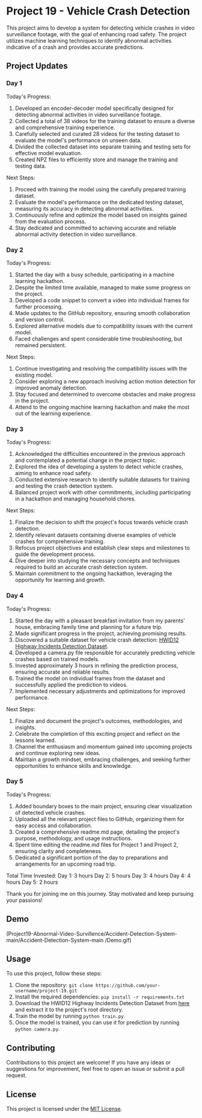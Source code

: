 # Project 19 - Vehicle Crash Detection

This project aims to develop a system for detecting vehicle crashes in video surveillance footage, with the goal of enhancing road safety. The project utilizes machine learning techniques to identify abnormal activities indicative of a crash and provides accurate predictions.


## Project Updates

### Day 1

Today's Progress:
1. Developed an encoder-decoder model specifically designed for detecting abnormal activities in video surveillance footage.
2. Collected a total of 38 videos for the training dataset to ensure a diverse and comprehensive training experience.
3. Carefully selected and curated 28 videos for the testing dataset to evaluate the model's performance on unseen data.
4. Divided the collected dataset into separate training and testing sets for effective model evaluation.
5. Created NPZ files to efficiently store and manage the training and testing data.

Next Steps:
1. Proceed with training the model using the carefully prepared training dataset.
2. Evaluate the model's performance on the dedicated testing dataset, measuring its accuracy in detecting abnormal activities.
3. Continuously refine and optimize the model based on insights gained from the evaluation process.
4. Stay dedicated and committed to achieving accurate and reliable abnormal activity detection in video surveillance.

### Day 2

Today's Progress:
1. Started the day with a busy schedule, participating in a machine learning hackathon.
2. Despite the limited time available, managed to make some progress on the project.
3. Developed a code snippet to convert a video into individual frames for further processing.
4. Made updates to the GitHub repository, ensuring smooth collaboration and version control.
5. Explored alternative models due to compatibility issues with the current model.
6. Faced challenges and spent considerable time troubleshooting, but remained persistent.

Next Steps:
1. Continue investigating and resolving the compatibility issues with the existing model.
2. Consider exploring a new approach involving action motion detection for improved anomaly detection.
3. Stay focused and determined to overcome obstacles and make progress in the project.
4. Attend to the ongoing machine learning hackathon and make the most out of the learning experience.

### Day 3

Today's Progress:
1. Acknowledged the difficulties encountered in the previous approach and contemplated a potential change in the project topic.
2. Explored the idea of developing a system to detect vehicle crashes, aiming to enhance road safety.
3. Conducted extensive research to identify suitable datasets for training and testing the crash detection system.
4. Balanced project work with other commitments, including participating in a hackathon and managing household chores.

Next Steps:
1. Finalize the decision to shift the project's focus towards vehicle crash detection.
2. Identify relevant datasets containing diverse examples of vehicle crashes for comprehensive training.
3. Refocus project objectives and establish clear steps and milestones to guide the development process.
4. Dive deeper into studying the necessary concepts and techniques required to build an accurate crash detection system.
5. Maintain commitment to the ongoing hackathon, leveraging the opportunity for learning and growth.

### Day 4

Today's Progress:
1. Started the day with a pleasant breakfast invitation from my parents' house, embracing family time and planning for a future trip.
2. Made significant progress in the project, achieving promising results.
3. Discovered a suitable dataset for vehicle crash detection: [HWID12 Highway Incidents Detection Dataset](https://lnkd.in/dz7N3gpG).
4. Developed a camera.py file responsible for accurately predicting vehicle crashes based on trained models.
5. Invested approximately 3 hours in refining the prediction process, ensuring accurate and reliable results.
6. Trained the model on individual frames from the dataset and successfully applied the prediction to videos.
7. Implemented necessary adjustments and optimizations for improved performance.

Next Steps:
1. Finalize and document the project's outcomes, methodologies, and insights.
2. Celebrate the completion of this exciting project and reflect on the lessons learned.
3. Channel the enthusiasm and momentum gained into upcoming projects and continue exploring new ideas.
4. Maintain a growth mindset, embracing challenges, and seeking further opportunities to enhance skills and knowledge.

### Day 5

Today's Progress:
1. Added boundary boxes to the main project, ensuring clear visualization of detected vehicle crashes.
2. Uploaded all the relevant project files to GitHub, organizing them for easy access and collaboration.
3. Created a comprehensive readme.md page, detailing the project's purpose, methodology, and usage instructions.
4. Spent time editing the readme.md files for Project 1 and Project 2, ensuring clarity and completeness.
5. Dedicated a significant portion of the day to preparations and arrangements for an upcoming road trip.

Total Time Invested:
Day 1: 3 hours
Day 2: 5 hours
Day 3: 4 hours
Day 4: 4 hours
Day 5: 2 hours

Thank you for joining me on this journey. Stay motivated and keep pursuing your passions!

## Demo

(Project19-Abnormal-Video-Survillence/Accident-Detection-System-main/Accident-Detection-System-main
/Demo.gif)








## Usage

To use this project, follow these steps:
1. Clone the repository: `git clone https://github.com/your-username/project-19.git`
2. Install the required dependencies: `pip install -r requirements.txt`
3. Download the HWID12 Highway Incidents Detection Dataset from [here](https://lnkd.in/dz7N3gpG) and extract it to the project's root directory.
4. Train the model by running `python train.py`.
5. Once the model is trained, you can use it for prediction by running `python camera.py`.

## Contributing

Contributions to this project are welcome! If you have any ideas or suggestions for improvement, feel free to open an issue or submit a pull request.

## License

This project is licensed under the [MIT License](LICENSE).
